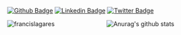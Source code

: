 
[![Github Badge](https://img.shields.io/badge/-Github-000?style=flat-square&logo=Github&logoColor=white&link=https://github.com/mariomthree)](https://github.com/mariomthree)
[![Linkedin Badge](https://img.shields.io/badge/-LinkedIn-blue?style=flat-square&logo=Linkedin&logoColor=white&link=https://www.linkedin.com/in/mario-manuel-mabande-23bb891b6/)](https://www.linkedin.com/in/mario-manuel-mabande-23bb891b6/)
[![Twitter Badge](https://img.shields.io/badge/-Twitter-1ca0f1?style=flat-square&labelColor=1ca0f1&logo=twitter&logoColor=white&link=https://twitter.com/mariomthree)](https://twitter.com/mariomthree)
<div align="center">
<a>
<img align="left" src="https://github-readme-stats.vercel.app/api/top-langs/?username=mariomthree&theme=dark&hide=html,dockerfile" alt="francislagares" />
</a>

![Anurag's github stats](https://github-readme-stats.vercel.app/api?username=mariomthree&show_icons=true&theme=dark)
</div>
